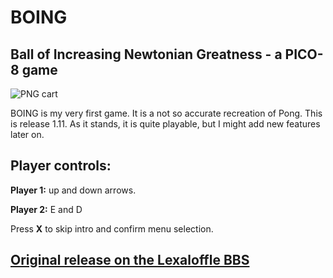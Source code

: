 # BOING
## Ball of Increasing Newtonian Greatness - a PICO-8 game

![PNG cart](https://www.lexaloffle.com/bbs/cposts/1/18466.p8.png)

BOING is my very first game. It is a not so accurate recreation of Pong. This is release 1.11. As it stands, it is quite playable, but I might add new features later on.

## Player controls:

**Player 1:** up and down arrows.

**Player 2:** E and D

Press **X** to skip intro and confirm menu selection.


## [Original release on the Lexaloffle BBS](https://www.lexaloffle.com/bbs/?tid=3000)

